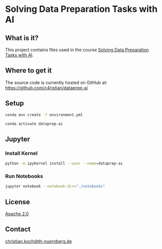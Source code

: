 # Solving Data Preparation Tasks with AI

## What is it?
This project contains files used in the course 
[Solving Data Preparation Tasks with AI](https://www.oreilly.com/videos/solving-data-preparation/0642572055905/).

## Where to get it
The source code is currently hosted on GitHub at:
https://github.com/c4ristian/dataprep-ai

## Setup
```sh
conda env create -f environment.yml

conda activate dataprep-ai
```

## Jupyter

### Install Kernel 
```sh
python -m ipykernel install --user --name=dataprep-ai
```

### Run Notebooks
```sh
jupyter notebook --notebook-dir="./notebooks"
```

## License
[Apache 2.0](LICENSE.txt)


## Contact
[christian.koch@th-nuernberg.de](mailto:christian.koch@th-nuernberg.de)